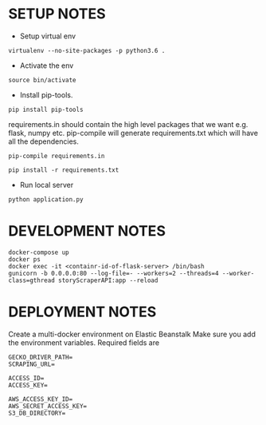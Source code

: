 # SETUP NOTES
* Setup virtual env

`virtualenv --no-site-packages -p python3.6 .`
* Activate the env

`source bin/activate`

* Install pip-tools.

`pip install pip-tools`

requirements.in should contain the high level packages that we want e.g. flask, numpy etc. pip-compile will generate requirements.txt which will have all the dependencies.

`pip-compile requirements.in` 

`pip install -r requirements.txt` 

* Run local server

`python application.py`


# DEVELOPMENT NOTES

```
docker-compose up
docker ps
docker exec -it <containr-id-of-flask-server> /bin/bash
gunicorn -b 0.0.0.0:80 --log-file=- --workers=2 --threads=4 --worker-class=gthread storyScraperAPI:app --reload
```

# DEPLOYMENT NOTES

Create a multi-docker environment on Elastic Beanstalk
Make sure you add the environment variables.
Required fields are 
```
GECKO_DRIVER_PATH=
SCRAPING_URL=

ACCESS_ID=
ACCESS_KEY=

AWS_ACCESS_KEY_ID=
AWS_SECRET_ACCESS_KEY=
S3_DB_DIRECTORY=
```